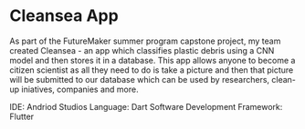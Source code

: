 # Cleansea App

As part of the FutureMaker summer program capstone project, my team created Cleansea - an app which classifies plastic debris using a CNN model and then stores it in a database. This app allows anyone to become a citizen scientist as all they need to do is take a picture and then that picture will be submitted to our database which can be used by researchers, clean-up iniatives, companies and more.

IDE: Andriod Studios
Language: Dart
Software Development Framework: Flutter

